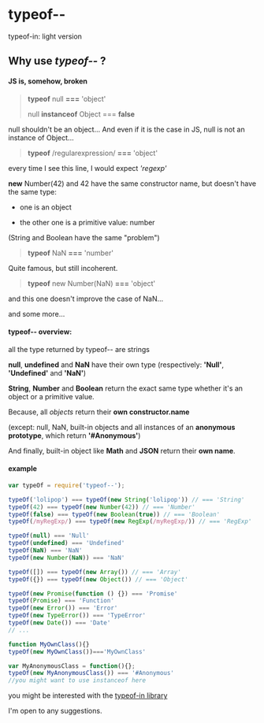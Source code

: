 # typeof--
typeof-in: light version

## Why use *typeof--* ? 
#### JS is, somehow, broken

> **typeof** null **===** 'object'
>
> null **instanceof** Object === **false**

null shouldn't be an object... And even if it is the case in JS, null is not an instance of Object...

> **typeof** /regularexpression/ **===** 'object'

every time I see this line, I would expect *'regexp'*

**new** Number(42) and 42 have the same constructor name, but doesn't have the same type:

- one is an object

- the other one is a primitive value: number

(String and Boolean have the same "problem")

> **typeof** NaN **===** 'number'

Quite famous, but still incoherent.

> **typeof** new Number(NaN) **===** 'object'

and this one doesn't improve the case of NaN...

and some more...

#### typeof-- overview:

all the type returned by typeof-- are strings

**null**, **undefined** and **NaN** have their own type (respectively: **'Null'**, **'Undefined'** and **'NaN'**)

**String**, **Number** and **Boolean** return the exact same type whether it's an object or a primitive value.

Because, all *objects* return their **own constructor.name**

(except: null, NaN, built-in objects and all instances of an **anonymous prototype**, which return **'#Anonymous'**)

And finally, built-in object like **Math** and **JSON** return their **own name**.

#### example

```js
var typeOf = require('typeof--');

typeOf('lolipop') === typeOf(new String('lolipop')) // === 'String'
typeOf(42) === typeOf(new Number(42)) // === 'Number'
typeOf(false) === typeOf(new Boolean(true)) // === 'Boolean'
typeOf(/myRegExp/) === typeOf(new RegExp(/myRegExp/)) // === 'RegExp'

typeOf(null) === 'Null'
typeOf(undefined) === 'Undefined'
typeOf(NaN) === 'NaN'
typeOf(new Number(NaN)) === 'NaN'

typeOf([]) === typeOf(new Array()) // === 'Array'
typeOf({}) === typeOf(new Object()) // === 'Object'

typeOf(new Promise(function () {}) === 'Promise'
typeOf(Promise) === 'Function'
typeOf(new Error()) === 'Error'
typeOf(new TypeError()) === 'TypeError'
typeOf(new Date()) === 'Date'
// ...

function MyOwnClass(){}
typeOf(new MyOwnClass())==='MyOwnClass'

var MyAnonymousClass = function(){}; 
typeOf(new MyAnonymousClass()) === '#Anonymous'
//you might want to use instanceof here
```

you might be interested with the [typeof-in library](https://www.npmjs.com/package/typeof-in)

I'm open to any suggestions.


